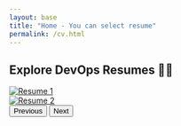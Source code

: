 ```yaml
---
layout: base
title: "Home - You can select resume"
permalink: /cv.html
---
```


<div class="container mt-5">
    <h2 class="text-center mb-4">Explore DevOps Resumes 🧑‍💻</h2>
        <div id="resumeCarousel" class="carousel slide" data-bs-ride="carousel">
            <div class="carousel-inner">
                <div class="carousel-item active">
                    <a href="resume1.html">
                        <img src="assets/images/resume1-preview.png" class="d-block w-100" alt="Resume 1">
                    </a>
                </div>
                <div class="carousel-item">
                    <a href="resume2.html">
                        <img src="assets/images/resume2-preview.png" class="d-block w-100" alt="Resume 2">
                    </a>
                </div>
                <!-- Add more carousel items for resumes -->
            </div>
            <button class="carousel-control-prev" type="button" data-bs-target="#resumeCarousel" data-bs-slide="prev">
                <span class="carousel-control-prev-icon" aria-hidden="true"></span>
                <span class="visually-hidden">Previous</span>
            </button>
            <button class="carousel-control-next" type="button" data-bs-target="#resumeCarousel" data-bs-slide="next">
                <span class="carousel-control-next-icon" aria-hidden="true"></span>
                <span class="visually-hidden">Next</span>
            </button>
        </div>
    
</div>